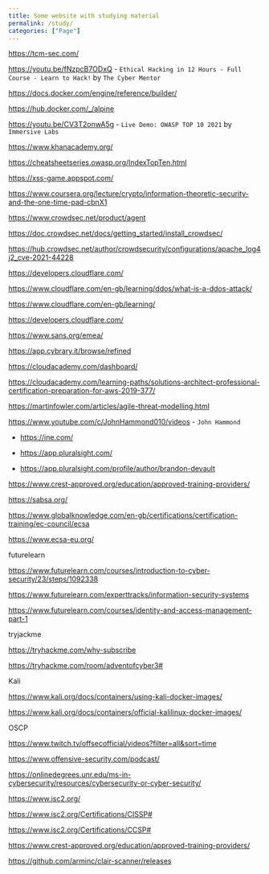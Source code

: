 ```yaml
---
title: Some website with studying material
permalink: /study/
categories: ["Page"]
---
```


https://tcm-sec.com/

https://youtu.be/fNzpcB7ODxQ - `Ethical Hacking in 12 Hours - Full Course - Learn to Hack!` by `The Cyber Mentor`

https://docs.docker.com/engine/reference/builder/

https://hub.docker.com/_/alpine

https://youtu.be/CV3T2onwA5g - `Live Demo: OWASP TOP 10 2021` by `Immersive Labs`

https://www.khanacademy.org/


https://cheatsheetseries.owasp.org/IndexTopTen.html


https://xss-game.appspot.com/


https://www.coursera.org/lecture/crypto/information-theoretic-security-and-the-one-time-pad-cbnX1


https://www.crowdsec.net/product/agent

https://doc.crowdsec.net/docs/getting_started/install_crowdsec/

https://hub.crowdsec.net/author/crowdsecurity/configurations/apache_log4j2_cve-2021-44228

https://developers.cloudflare.com/

https://www.cloudflare.com/en-gb/learning/ddos/what-is-a-ddos-attack/

https://www.cloudflare.com/en-gb/learning/

https://developers.cloudflare.com/


https://www.sans.org/emea/

https://app.cybrary.it/browse/refined

https://cloudacademy.com/dashboard/

https://cloudacademy.com/learning-paths/solutions-architect-professional-certification-preparation-for-aws-2019-377/


https://martinfowler.com/articles/agile-threat-modelling.html


https://www.youtube.com/c/JohnHammond010/videos - `John Hammond`


* <https://ine.com/>

* <https://app.pluralsight.com/>

* <https://app.pluralsight.com/profile/author/brandon-devault>

https://www.crest-approved.org/education/approved-training-providers/

https://sabsa.org/

https://www.globalknowledge.com/en-gb/certifications/certification-training/ec-council/ecsa

https://www.ecsa-eu.org/


futurelearn

https://www.futurelearn.com/courses/introduction-to-cyber-security/23/steps/1092338

https://www.futurelearn.com/experttracks/information-security-systems

https://www.futurelearn.com/courses/identity-and-access-management-part-1


tryjackme

https://tryhackme.com/why-subscribe

https://tryhackme.com/room/adventofcyber3#


Kali 

https://www.kali.org/docs/containers/using-kali-docker-images/

https://www.kali.org/docs/containers/official-kalilinux-docker-images/


OSCP

https://www.twitch.tv/offsecofficial/videos?filter=all&sort=time

https://www.offensive-security.com/podcast/



https://onlinedegrees.unr.edu/ms-in-cybersecurity/resources/cybersecurity-or-cyber-security/

https://www.isc2.org/

https://www.isc2.org/Certifications/CISSP#

https://www.isc2.org/Certifications/CCSP#

https://www.crest-approved.org/education/approved-training-providers/

https://github.com/arminc/clair-scanner/releases

